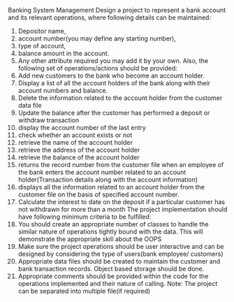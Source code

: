Banking System Management 
Design a project to represent a bank account and its relevant operations, where following details can be maintained: 
1. Depositor name, 
2. account number(you may define any starting number), 
3. type of account, 
4. balance amount in the account. 
5. Any other attribute required you may add it by your own. 
Also, the following set of operations/actions should be provided: 
1. Add new customers to the bank who become an account holder. 
2. Display a list of all the account holders of the bank along with their account numbers and balance. 
3. Delete the information related to the account holder from the customer data file 
4. Update the balance after the customer has performed a deposit or withdraw transaction 
5. display the account number of the last entry 
6. check whether an account exists or not 
7. retrieve the name of the account holder 
8. retrieve the address of the account holder 
9. retrieve the balance of the account holder 
10. returns the record number from the customer file when an employee of the bank enters the account number related to an account holder(Transaction details along with the account information) 
11. displays all the information related to an account holder from the customer file on the basis of specified account number. 
12. Calculate the interest to date on the deposit if a particular customer has not withdrawn for more than a month 
The project implementation should have following minimum criteria to be fulfilled:
1. You should create an appropriate number of classes to handle the similar nature of operations tightly bound with the data. This will demonstrate the appropriate skill about the OOPS 
2. Make sure the project operations should be user interactive and can be designed by considering the type of users(bank employee/ customers) 
3. Appropriate data files should be created to maintain the customer and bank transaction records. Object based storage should be done. 
4. Appropriate comments should be provided within the code for the operations implemented and their nature of calling. 
Note: The project can be separated into multiple file(if required)
